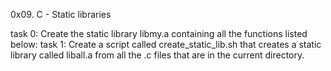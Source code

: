 0x09. C - Static libraries

task 0:
Create the static library libmy.a containing all the functions listed below:
task 1:
Create a script called create_static_lib.sh that creates a static library called liball.a from all the .c files that are in the current directory.
